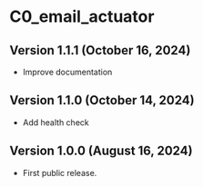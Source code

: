 # C0_email_actuator


## Version 1.1.1 (October 16, 2024)

 - Improve documentation


## Version 1.1.0 (October 14, 2024)

 - Add health check


## Version 1.0.0 (August 16, 2024)

 - First public release.